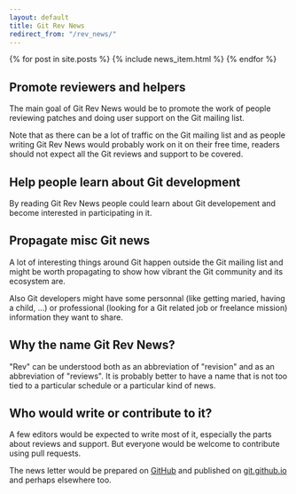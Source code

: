 ```yaml
---
layout: default
title: Git Rev News
redirect_from: "/rev_news/"
---
```


{% for post in site.posts %}
  {% include news_item.html %}
{% endfor %}

## Promote reviewers and helpers

The main goal of Git Rev News would be to promote the work of people
reviewing patches and doing user support on the Git mailing list.

Note that as there can be a lot of traffic on the Git mailing list and
as people writing Git Rev News would probably work on it on their free
time, readers should not expect all the Git reviews and support to be
covered.

## Help people learn about Git development

By reading Git Rev News people could learn about Git developement and
become interested in participating in it.

## Propagate misc Git news

A lot of interesting things around Git happen outside the Git mailing
list and might be worth propagating to show how vibrant the Git
community and its ecosystem are.

Also Git developers might have some personnal (like getting maried,
having a child, ...) or professional (looking for a Git related job or
freelance mission) information they want to share.

## Why the name Git Rev News?

"Rev" can be understood both as an abbreviation of "revision" and as
an abbreviation of "reviews". It is probably better to have a name
that is not too tied to a particular schedule or a particular kind of
news.

## Who would write or contribute to it?

A few editors would be expected to write most of it, especially the
parts about reviews and support. But everyone would be welcome to
contribute using pull requests.

The news letter would be prepared on [GitHub](https://github.com/git/git.github.io)
and published on [git.github.io](https://git.github.io) and perhaps elsewhere too.


